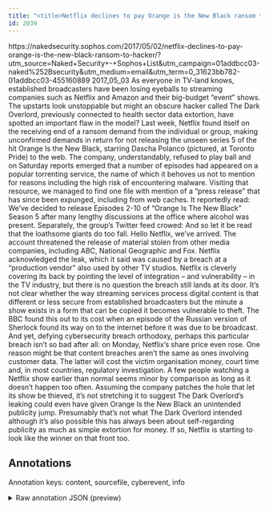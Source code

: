 ```yaml
---
title: "<title>Netflix declines to pay Orange is the New Black ransom to hacker – Naked Security</title>"
id: 2039
---
```


<title>Netflix declines to pay Orange is the New Black ransom to hacker – Naked Security</title>
<source> https://nakedsecurity.sophos.com/2017/05/02/netflix-declines-to-pay-orange-is-the-new-black-ransom-to-hacker/?utm_source=Naked+Security+-+Sophos+List&utm_campaign=01addbcc03-naked%252Bsecurity&utm_medium=email&utm_term=0_31623bb782-01addbcc03-455160889 </source>
<date> 2017_05_03 </date>
<text>
As everyone in TV-land knows, established broadcasters have been losing eyeballs to streaming companies such as Netflix and Amazon and their big-budget “event” shows.
The upstarts look unstoppable but might an obscure hacker called The Dark Overlord, previously connected to health sector data extortion, have spotted an important flaw in the model?
Last week, Netflix found itself on the receiving end of a ransom demand from the individual or group, making unconfirmed demands in return for not releasing the unseen series 5 of the hit Orange Is the New Black, starring Dascha Polanco (pictured, at Toronto Pride) to the web.
The company, understandably, refused to play ball and on Saturday reports emerged that a number of episodes had appeared on a popular torrenting service, the name of which it behoves us not to mention for reasons including the high risk of encountering malware.
Visiting that resource, we managed to find one file with mention of a “press release” that has since been expunged, including from web caches. It reportedly read:
We’ve decided to release Episodes 2-10 of “Orange Is The New Black” Season 5 after many lengthy discussions at the office where alcohol was present.
Separately, the group’s Twitter feed crowed:
And so let it be read that the loathsome giants do too fall. Hello Netflix, we’ve arrived.
The account threatened the release of material stolen from other media companies, including ABC, National Geographic and Fox.
Netflix acknowledged the leak, which it said was caused by a breach at a “production vendor” also used by other TV studios. Netflix is cleverly covering its back by pointing the level of integration – and vulnerability – in the TV industry, but there is no question the breach still lands at its door.
It’s not clear whether the way streaming services process digital content is that different or less secure from established broadcasters but the minute a show exists in a form that can be copied it becomes vulnerable to theft.
The BBC found this out to its cost when an episode of the Russian version of Sherlock found its way on to the internet before it was due to be broadcast.
And yet, defying cybersecurity breach orthodoxy, perhaps this particular breach isn’t so bad after all: on Monday, Netflix’s share price even rose.
One reason might be that content breaches aren’t the same as ones involving customer data. The latter will cost the victim organisation money, court time and, in most countries, regulatory investigation.
A few people watching a Netflix show earlier than normal seems minor by comparison as long as it doesn’t happen too often. Assuming the company patches the hole that let its show be thieved, it’s not stretching it to suggest The Dark Overlord’s leaking could even have given Orange Is the New Black an unintended publicity jump.
Presumably that’s not what The Dark Overlord intended although it’s also possible this has always been about self-regarding publicity as much as simple extortion for money. If so, Netflix is starting to look like the winner on that front too.
</text>



## Annotations

Annotation keys: content, sourcefile, cyberevent, info

<details>
<summary>Raw annotation JSON (preview)</summary>

```json
{
  "content": "As everyone in TV-land knows, established broadcasters have been losing eyeballs to streaming companies such as Netflix and Amazon and their big-budget \u201cevent\u201d shows. The upstarts look unstoppable but might an obscure hacker called The Dark Overlord, previously connected to health sector data extortion, have spotted an important flaw in the model? Last week, Netflix found itself on the receiving end of a ransom demand from the individual or group, making unconfirmed demands in return for not releasing the unseen series 5 of the hit Orange Is the New Black, starring Dascha Polanco (pictured, at Toronto Pride)\u00a0to the web. The company, understandably, refused to play ball and on Saturday reports emerged that a number of episodes had appeared on a popular torrenting service, the name of which it behoves us not to mention for reasons including the high risk of encountering malware. Visiting that resource, we managed to find one file with mention of a \u201cpress release\u201d that has since been expunged, including from web caches. It reportedly read: We\u2019ve decided to release Episodes 2-10 of \u201cOrange Is The New Black\u201d Season 5 after many lengthy discussions at the office where alcohol was present. Separately, the group\u2019s Twitter feed crowed: And so let it be read that the loathsome giants do too fall. Hello Netflix, we\u2019ve arrived. The account threatened the release of material stolen from other media companies, including ABC, National Geographic and Fox. Netflix acknowledged the leak, which it said was caused by a breach at a \u201cproduction vendor\u201d also used by other TV studios. Netflix is cleverly covering its back by pointing the level of integration \u2013 and vulnerability \u2013 in the TV industry, but there is no question the breach still lands at its door. It\u2019s not clear whether the way streaming services process digital content is that different or less secure from established broadcasters but the minute a show exists in a form that can be copied it becomes vulnerable to theft. The BBC found this out to its cost when an episode of the Russian version of Sherlock found its way on to the internet before it was due to be broadcast. And yet, defying cybersecurity breach orthodoxy, perhaps this particular breach isn\u2019t so bad after all: on Monday, Netflix\u2019s share price even rose. One reason might be that content breaches aren\u2019t the same as ones involving customer data. The latter will cost the victim organisation money, court time and, in most countries, regulatory investigation. A few people watching a Netflix show earlier than normal seems minor by comparison as long as it doesn\u2019t happen too often. Assuming the company patches the hole that let its show be thieved, it\u2019s not stretching it to suggest The Dark Overlord\u2019s leaking could even have given Orange Is the New Black an unintended publicity jump. Presumably that\u2019s not what The Dark Overlord intended although it\u2019s also possible this has always been about self-regarding publicity as much as simple extortion for money. If so, Netflix is starting to look like the winner on that front too.",
  "sourcefile": "2039.txt",
  "cyberevent": {
    "hopper": [
      {
        "index": 0,
        "relation": "Same",
        "events": [
          {
            "index": "E6",
            "type": "Attack",
            "realis": "Actual",
            "nugget": {
              "startOffset": 1523,
              "index": "T17",
              "endOffset": 1531,
              "text": "a breach"
            },
            "argument": [
              {
                "index": "T18",
                "text": "production vendor",
                "endOffset": 1555,
                "role": {
                  "type": "Victim"
                },
                "startOffset": 1538,
                "type": "Organization"
              }
            ],
            "subtype": "Databreach"
          
```
</details>
